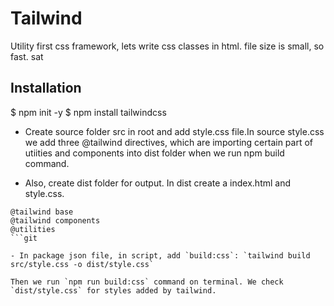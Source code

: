 # Tailwind

Utility first css framework, lets write css classes in html. file size is small, so fast.
sat

## Installation

$ npm init -y
$ npm install tailwindcss

- Create source folder src in root and add style.css file.In source style.css we add three @tailwind directives, which are importing certain part of utiities and components into dist folder when we run npm build command.

- Also, create dist folder for output. In dist create a index.html and style.css.

````
@tailwind base
@tailwind components
@utilities
```git

- In package json file, in script, add `build:css`: `tailwind build src/style.css -o dist/style.css`

Then we run `npm run build:css` command on terminal. We check `dist/style.css` for styles added by tailwind.
````
